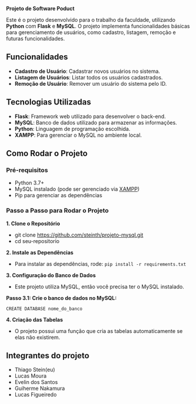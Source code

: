 
 **Projeto de Software Poduct**

Este é o projeto desenvolvido para o trabalho da faculdade, utilizando **Python** com **Flask** e **MySQL**. O projeto implementa funcionalidades básicas para gerenciamento de usuários, como cadastro, listagem, remoção e futuras funcionalidades.
## Funcionalidades

- **Cadastro de Usuário**: Cadastrar novos usuários no sistema.
- **Listagem de Usuários**: Listar todos os usuários cadastrados.
- **Remoção de Usuário**: Remover um usuário do sistema pelo ID.

## Tecnologias Utilizadas

- **Flask**: Framework web utilizado para desenvolver o back-end.
- **MySQL**: Banco de dados utilizado para armazenar as informações.
- **Python**: Linguagem de programação escolhida.
- **XAMPP**: Para gerenciar o MySQL no ambiente local.

## Como Rodar o Projeto

### Pré-requisitos

- Python 3.7+
- MySQL instalado (pode ser gerenciado via [XAMPP](https://www.apachefriends.org/index.html))
- Pip para gerenciar as dependências

### Passo a Passo para Rodar o Projeto
**1. Clone o Repositório**
- git clone https://github.com/steinth/projeto-mysql.git
- cd seu-repositorio
  
**2. Instale as Dependências**
- Para instalar as dependências, rode:
``` pip install -r requirements.txt ```

**3. Configuração do Banco de Dados**
- Este projeto utiliza MySQL, então você precisa ter o MySQL instalado.

**Passo 3.1: Crie o banco de dados no MySQL:**

```CREATE DATABASE nome_do_banco```

**4. Criação das Tabelas**
- O projeto possui uma função que cria as tabelas automaticamente se elas não existirem.

## Integrantes do projeto
- Thiago Stein(eu)
- Lucas Moura
- Evelin dos Santos
- Guiherme Nakamura
- Lucas Figueiredo
